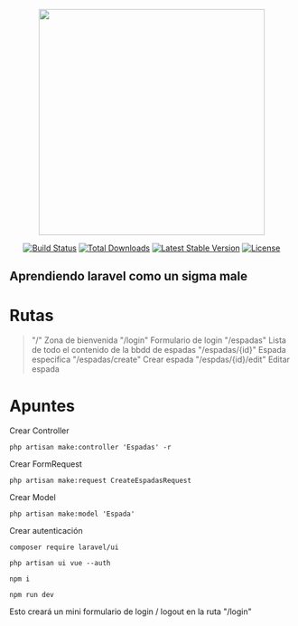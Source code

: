 <p align="center"><a href="https://laravel.com" target="_blank"><img src="https://raw.githubusercontent.com/laravel/art/master/logo-lockup/5%20SVG/2%20CMYK/1%20Full%20Color/laravel-logolockup-cmyk-red.svg" width="400"></a></p>

<p align="center">
<a href="https://travis-ci.org/laravel/framework"><img src="https://travis-ci.org/laravel/framework.svg" alt="Build Status"></a>
<a href="https://packagist.org/packages/laravel/framework"><img src="https://img.shields.io/packagist/dt/laravel/framework" alt="Total Downloads"></a>
<a href="https://packagist.org/packages/laravel/framework"><img src="https://img.shields.io/packagist/v/laravel/framework" alt="Latest Stable Version"></a>
<a href="https://packagist.org/packages/laravel/framework"><img src="https://img.shields.io/packagist/l/laravel/framework" alt="License"></a>
</p>

## Aprendiendo laravel como un sigma male

# Rutas

> "/" Zona de bienvenida
> "/login" Formulario de login
> "/espadas" Lista de todo el contenido de la bbdd de espadas
> "/espadas/{id}" Espada especifica
> "/espadas/create" Crear espada
> "/espdas/{id}/edit" Editar espada

# Apuntes
Crear Controller
```
php artisan make:controller 'Espadas' -r
```

Crear FormRequest
```
php artisan make:request CreateEspadasRequest
```

Crear Model
```
php artisan make:model 'Espada'
```

Crear autenticación
```
composer require laravel/ui
```
```
php artisan ui vue --auth
```
```
npm i
```
```
npm run dev
```

Esto creará un mini formulario de login / logout en la ruta "/login"
